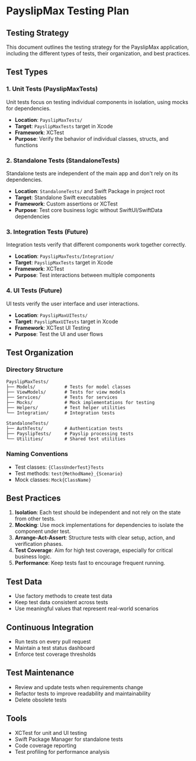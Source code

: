 # PayslipMax Testing Plan

## Testing Strategy

This document outlines the testing strategy for the PayslipMax application, including the different types of tests, their organization, and best practices.

## Test Types

### 1. Unit Tests (PayslipMaxTests)

Unit tests focus on testing individual components in isolation, using mocks for dependencies.

- **Location**: `PayslipMaxTests/`
- **Target**: `PayslipMaxTests` target in Xcode
- **Framework**: XCTest
- **Purpose**: Verify the behavior of individual classes, structs, and functions

### 2. Standalone Tests (StandaloneTests)

Standalone tests are independent of the main app and don't rely on its dependencies.

- **Location**: `StandaloneTests/` and Swift Package in project root
- **Target**: Standalone Swift executables
- **Framework**: Custom assertions or XCTest
- **Purpose**: Test core business logic without SwiftUI/SwiftData dependencies

### 3. Integration Tests (Future)

Integration tests verify that different components work together correctly.

- **Location**: `PayslipMaxTests/Integration/`
- **Target**: `PayslipMaxTests` target in Xcode
- **Framework**: XCTest
- **Purpose**: Test interactions between multiple components

### 4. UI Tests (Future)

UI tests verify the user interface and user interactions.

- **Location**: `PayslipMaxUITests/`
- **Target**: `PayslipMaxUITests` target in Xcode
- **Framework**: XCTest UI Testing
- **Purpose**: Test the UI and user flows

## Test Organization

### Directory Structure

```
PayslipMaxTests/
├── Models/           # Tests for model classes
├── ViewModels/       # Tests for view models
├── Services/         # Tests for services
├── Mocks/            # Mock implementations for testing
├── Helpers/          # Test helper utilities
└── Integration/      # Integration tests

StandaloneTests/
├── AuthTests/        # Authentication tests
├── PayslipTests/     # Payslip processing tests
└── Utilities/        # Shared test utilities
```

### Naming Conventions

- Test classes: `{ClassUnderTest}Tests`
- Test methods: `test{MethodName}_{Scenario}`
- Mock classes: `Mock{ClassName}`

## Best Practices

1. **Isolation**: Each test should be independent and not rely on the state from other tests.
2. **Mocking**: Use mock implementations for dependencies to isolate the component under test.
3. **Arrange-Act-Assert**: Structure tests with clear setup, action, and verification phases.
4. **Test Coverage**: Aim for high test coverage, especially for critical business logic.
5. **Performance**: Keep tests fast to encourage frequent running.

## Test Data

- Use factory methods to create test data
- Keep test data consistent across tests
- Use meaningful values that represent real-world scenarios

## Continuous Integration

- Run tests on every pull request
- Maintain a test status dashboard
- Enforce test coverage thresholds

## Test Maintenance

- Review and update tests when requirements change
- Refactor tests to improve readability and maintainability
- Delete obsolete tests

## Tools

- XCTest for unit and UI testing
- Swift Package Manager for standalone tests
- Code coverage reporting
- Test profiling for performance analysis 